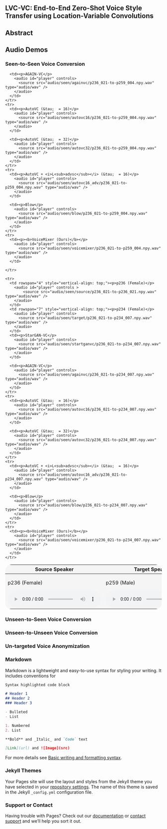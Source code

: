 ## LVC-VC: End-to-End Zero-Shot Voice Style Transfer using Location-Variable Convolutions

<!-- You can use the [editor on GitHub](https://github.com/lvc-vc/lvc-vc-demo/edit/gh-pages/index.md) to maintain and preview the content for your website in Markdown files.

Whenever you commit to this repository, GitHub Pages will run [Jekyll](https://jekyllrb.com/) to rebuild the pages in your site, from the content in your Markdown files. -->

## Abstract

## Audio Demos

### Seen-to-Seen Voice Conversion

<table class="table table-responsive align-content-center" style="background-color: whitesmoke; border-radius: 20px">
  <thead>
    <tr>
      <th style="width: 15%">Source Speaker</th>
      <th style="width: 15%">Target Speaker</th>
      <th style="width: 40%">Converted</th>
      <th style="width: 40%">         </th>
    </tr>
  </thead>
  <tbody>
    <tr>
      <td rowspan="4" style="vertical-align: top;"><p>p236 (Female)</p>
        <audio id="player" controls >
          <source src="audio/seen/source/p236_021-to-p236_021.npy.wav" type="audio/wav" />
        </audio>
      </td>
      <td rowspan="4" style="vertical-align: top;"><p>p259 (Male)</p>
        <audio id="player" controls>
          <source src="audio/seen/target/p236_021-to-p259_004.npy.wav" type="audio/wav" />
        </audio>
      </td>
      <td><p>StarGAN-VC</p>
        <audio id="player" controls>
          <source src="audio/seen/startganvc/p236_021-to-p259_004.npy.wav" type="audio/wav" />
        </audio>
      </td>

      <td><p>AGAIN-VC</p>
        <audio id="player" controls>
          <source src="audio/seen/againvc/p236_021-to-p259_004.npy.wav" type="audio/wav" />
        </audio>
      </td>
    </tr>
    <tr>
      <td><p>AutoVC (&tau;  = 16)</p>
        <audio id="player" controls>
          <source src="audio/seen/autovc16/p236_021-to-p259_004.npy.wav" type="audio/wav" />
        </audio>
      </td>

      <td><p>AutoVC (&tau;  = 32)</p>
        <audio id="player" controls>
          <source src="audio/seen/autovc32/p236_021-to-p259_004.npy.wav" type="audio/wav" />
        </audio>
      </td>
    </tr>
    <tr>
      <td><p>AutoVC + <i>L<sub>advsc</sub></i> (&tau;  = 16)</p>
        <audio id="player" controls>
          <source src="audio/seen/autovc16_adv/p236_021-to-p259_004.npy.wav" type="audio/wav" />
        </audio>
      </td>

      <td><p>Blow</p>
        <audio id="player" controls>
          <source src="audio/seen/blow/p236_021-to-p259_004.npy.wav" type="audio/wav" />
        </audio>
      </td>
    </tr>
    <tr>
      <td><p><b>VoiceMixer (Ours)</b></p>
        <audio id="player" controls>
          <source src="audio/seen/voicemixer/p236_021-to-p259_004.npy.wav" type="audio/wav" />
        </audio>
      </td>

    </tr>

    <tr>
      <td rowspan="4" style="vertical-align: top;"><p>p236 (Female)</p>
        <audio id="player" controls >
            <source src="audio/seen/source/p236_021-to-p236_021.npy.wav" type="audio/wav" />
        </audio>
      </td>
      <td rowspan="7" style="vertical-align: top;"><p>p234 (Female)</p>
        <audio id="player" controls>
          <source src="audio/seen/target/p236_021-to-p234_007.npy.wav" type="audio/wav" />
        </audio>
      </td>
      <td><p>StarGAN-VC</p>
        <audio id="player" controls>
          <source src="audio/seen/startganvc/p236_021-to-p234_007.npy.wav" type="audio/wav" />
        </audio>
      </td>

      <td><p>AGAIN-VC</p>
        <audio id="player" controls>
          <source src="audio/seen/againvc/p236_021-to-p234_007.npy.wav" type="audio/wav" />
        </audio>
      </td>
    </tr>
    <tr>
      <td><p>AutoVC (&tau;  = 16)</p>
        <audio id="player" controls>
          <source src="audio/seen/autovc16/p236_021-to-p234_007.npy.wav" type="audio/wav" />
        </audio>
      </td>

      <td><p>AutoVC (&tau;  = 32)</p>
        <audio id="player" controls>
          <source src="audio/seen/autovc32/p236_021-to-p234_007.npy.wav" type="audio/wav" />
        </audio>
      </td>
    </tr>
    <tr>
      <td><p>AutoVC + <i>L<sub>advsc</sub></i> (&tau;  = 16)</p>
        <audio id="player" controls>
          <source src="audio/seen/autovc16_adv/p236_021-to-p234_007.npy.wav" type="audio/wav" />
        </audio>
      </td>

      <td><p>Blow</p>
        <audio id="player" controls>
          <source src="audio/seen/blow/p236_021-to-p234_007.npy.wav" type="audio/wav" />
        </audio>
      </td>
    </tr>
    <tr>
      <td><p><b>VoiceMixer (Ours)</b></p>
        <audio id="player" controls>
          <source src="audio/seen/voicemixer/p236_021-to-p234_007.npy.wav" type="audio/wav" />
        </audio>
      </td>
    </tr>
  </tbody>
</table>

### Unseen-to-Seen Voice Conversion

### Unseen-to-Unseen Voice Conversion

### Un-targeted Voice Anonymization

### Markdown

Markdown is a lightweight and easy-to-use syntax for styling your writing. It includes conventions for

```markdown
Syntax highlighted code block

# Header 1
## Header 2
### Header 3

- Bulleted
- List

1. Numbered
2. List

**Bold** and _Italic_ and `Code` text

[Link](url) and ![Image](src)
```

For more details see [Basic writing and formatting syntax](https://docs.github.com/en/github/writing-on-github/getting-started-with-writing-and-formatting-on-github/basic-writing-and-formatting-syntax).

### Jekyll Themes

Your Pages site will use the layout and styles from the Jekyll theme you have selected in your [repository settings](https://github.com/lvc-vc/lvc-vc-demo/settings/pages). The name of this theme is saved in the Jekyll `_config.yml` configuration file.

### Support or Contact

Having trouble with Pages? Check out our [documentation](https://docs.github.com/categories/github-pages-basics/) or [contact support](https://support.github.com/contact) and we’ll help you sort it out.
